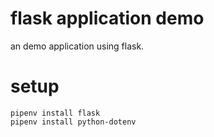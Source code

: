 # flask application demo

an demo application using flask.

# setup

```
pipenv install flask
pipenv install python-dotenv
```